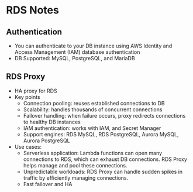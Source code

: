 # RDS Notes

## Authentication

- You can authenticate to your DB instance using AWS Identity and Access Management (IAM) database authentication
- DB Supported: MySQL, PostgreSQL, and MariaDB

## RDS Proxy
- HA proxy for RDS
- Key points
  - Connection pooling: reuses established connections to DB
  - Scalability: handles thousands of concurrent connections 
  - Failover handling: when failure occurs, proxy redirects connections to healthy DB instances
  - IAM authentication: works with IAM, and Secret Manager
  - Support engines: RDS MySQL, RDS PostgreSQL, Aurora MySQL, Aurora PostgreSQL
- Use cases:
  - Serverless application: Lambda functions can open many connections to RDS, which can exhaust DB connections. RDS Proxy helps manage and pool these connections.
  - Unpredictable workloads: RDS Proxy can handle sudden spikes in traffic by efficiently managing connections.
  - Fast failover and HA    
